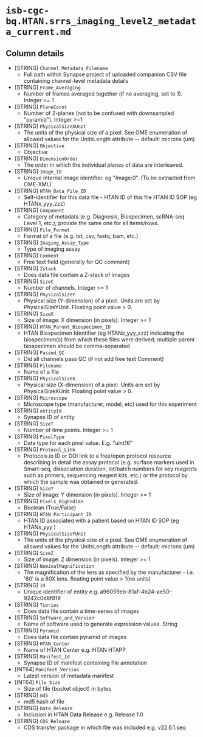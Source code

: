 # `isb-cgc-bq.HTAN.srrs_imaging_level2_metadata_current.md`

## Column details

* [STRING]    `Channel_Metadata_Filename`
  - Full path within Synapse project of uploaded companion CSV file containing channel-level metadata details
* [STRING]    `Frame_Averaging`
  - Number of frames averaged together (if no averaging, set to 1). Integer >= 1
* [STRING]    `PlaneCount`
  - Number of Z-planes (not to be confused with downsampled "pyramid"). Integer >=1
* [STRING]    `PhysicalSizeXUnit`
  - The units of the physical size of a pixel. See OME enumeration of allowed values for the UnitsLength attribute -- default: microns (um)
* [STRING]    `Objective`
  - Objective
* [STRING]    `DimensionOrder`
  - The order in which the individual planes of data are interleaved.
* [STRING]    `Image_ID`
  - Unique internal image identifier. eg "Image:0". (To be extracted from OME-XML)
* [STRING]    `HTAN_Data_File_ID`
  - Self-identifier for this data file - HTAN ID of this file HTAN ID SOP (eg HTANx_yyy_zzz)
* [STRING]    `Component`
  - Category of metadata (e.g. Diagnosis, Biospecimen, scRNA-seq Level 1, etc.); provide the same one for all items/rows.
* [STRING]    `File_Format`
  - Format of a file (e.g. txt, csv, fastq, bam, etc.)
* [STRING]    `Imaging_Assay_Type`
  - Type of imaging assay
* [STRING]    `Comment`
  - Free text field (generally for QC comment)
* [STRING]    `Zstack`
  - Does data file contain a Z-stack of images
* [STRING]    `SizeC`
  - Number of channels. Integer >= 1
* [STRING]    `PhysicalSizeY`
  - Physical size (Y-dimension) of a pixel. Units are set by PhysicalSizeYUnit. Floating point value > 0.
* [STRING]    `SizeX`
  - Size of image: X dimension (in pixels). Integer >= 1
* [STRING]    `HTAN_Parent_Biospecimen_ID`
  - HTAN Biospecimen Identifier (eg HTANx_yyy_zzz) indicating the biospecimen(s) from which these files were derived; multiple parent biospecimen should be comma-separated
* [STRING]    `Passed_QC`
  - Did all channels pass QC (if not add free text Comment)
* [STRING]    `Filename`
  - Name of a file
* [STRING]    `PhysicalSizeX`
  - Physical size (X-dimension) of a pixel. Units are set by PhysicalSizeXUnit. Floating point value > 0.
* [STRING]    `Microscope`
  - Microscope type (manufacturer, model, etc) used for this experiment
* [STRING]    `entityId`
  - Synapse ID of entity
* [STRING]    `SizeT`
  - Number of time points. Integer >= 1
* [STRING]    `PixelType`
  - Data type for each pixel value. E.g. "uint16"
* [STRING]    `Protocol_Link`
  - Protocols.io ID or DOI link to a free/open protocol resource describing in detail the assay protocol (e.g. surface markers used in Smart-seq, dissociation duration,  lot/batch numbers for key reagents such as primers, sequencing reagent kits, etc.) or the protocol by which the sample was obtained or generated.
* [STRING]    `SizeY`
  - Size of image: Y dimension (in pixels). Integer >= 1
* [STRING]    `Pixels_BigEndian`
  - Boolean (True/False)
* [STRING]    `HTAN_Participant_ID`
  - HTAN ID associated with a patient based on HTAN ID SOP (eg HTANx_yyy )
* [STRING]    `PhysicalSizeYUnit`
  - The units of the physical size of a pixel. See OME enumeration of allowed values for the UnitsLength attribute -- default: microns (um)
* [STRING]    `SizeZ`
  - Size of image: Z dimension (in pixels). Integer >= 1
* [STRING]    `NominalMagnification`
  - The magnification of the lens as specified by the manufacturer - i.e. '60' is a 60X lens. floating point value > 1(no units)
* [STRING]    `Id`
  - Unique identifier of entity e.g. a96059eb-81af-4b24-ae50-9242c0d8f819
* [STRING]    `Tseries`
  - Does data file contain a time-series of images
* [STRING]    `Software_and_Version`
  - Name of software used to generate expression values. String
* [STRING]    `Pyramid`
  - Does data file contain pyramid of images
* [STRING]    `HTAN_Center`
  - Name of HTAN Center e.g. HTAN HTAPP
* [STRING]    `Manifest_Id`
  - Synapse ID of manifest containing file annotation
* [INT64]    `Manifest_Version`
  - Latest version of metadata manifest
* [INT64]    `File_Size`
  - Size of file (bucket object) in bytes
* [STRING]    `md5`
  - md5 hash of file
* [STRING]    `Data_Release`
  - Inclusion in HTAN Data Release e.g. Release 1.0
* [STRING]    `CDS_Release`
  - CDS transfer package in which file was included e.g. v22.6.1.seq

